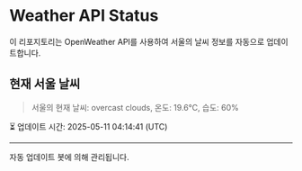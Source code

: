 
# Weather API Status

이 리포지토리는 OpenWeather API를 사용하여 서울의 날씨 정보를 자동으로 업데이트합니다.

## 현재 서울 날씨
> 서울의 현재 날씨: overcast clouds, 온도: 19.6°C, 습도: 60%

⏳ 업데이트 시간: 2025-05-11 04:14:41 (UTC)

---
자동 업데이트 봇에 의해 관리됩니다.
